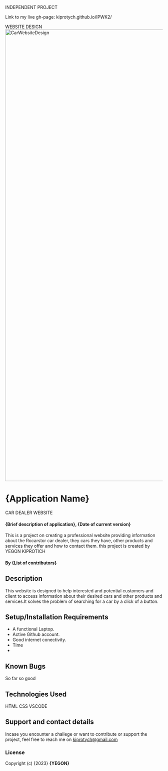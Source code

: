  INDEPENDENT PROJECT

 Link to my live gh-page:
 kiprotych.github.io/IPWK2/

 WEBSITE DESIGN
 <img width="1440" alt="CarWebsiteDesign" src="https://github.com/KIPROTYCH/IPWK2/assets/132657175/39ebea5e-5276-42d0-85c6-e18243968557">


# {Application Name}
CAR DEALER WEBSITE


#### {Brief description of application}, {Date of current version}
This is a project on creating a professional website providing information about the Rocarstor car dealer, they cars they have, other products and services they offer and how to contact them.
 this project is created by YEGON KIPROTICH


#### By **{List of contributors}**

## Description
This website is designed to help interested and potential customers and client to access information about their desired cars and other products and services.It solves the problem of searching for a car by a click of a button.

## Setup/Installation Requirements
* A functional Laptop.
* Active Github account.
* Good internet conectivity.
* Time
* 


## Known Bugs
So far so good


## Technologies Used
HTML
CSS
VSCODE


## Support and contact details
Incase you encounter a challege or want to contribute or support the project, feel free to reach me on kiprotych@gmail.com


### License
Copyright (c) {2023} **{YEGON}** 